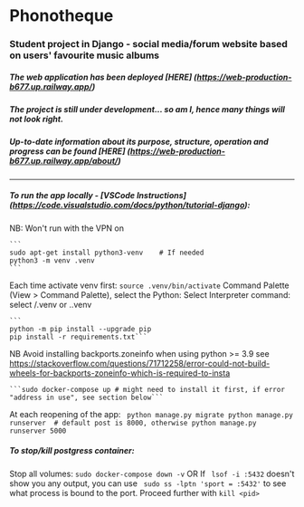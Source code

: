 # Phonotheque
### Student project in Django - social media/forum website based on users' favourite music albums

##### The web application has been deployed [HERE] (https://web-production-b677.up.railway.app/)
##### The project is still under development... so am I, hence many things will not look right.
##### Up-to-date information about its purpose, structure, operation and progress can be found [HERE] (https://web-production-b677.up.railway.app/about/)
---

##### To run the app locally - [VSCode Instructions] (https://code.visualstudio.com/docs/python/tutorial-django):
NB: Won't run with the VPN on

	```
	sudo apt-get install python3-venv    # If needed
	python3 -m venv .venv
	```
Each time activate venv first:
	```
	source .venv/bin/activate
	```
Command Palette (View > Command Palette), select the Python: Select Interpreter command: select /.venv or .\.venv

	```
	python -m pip install --upgrade pip
	pip install -r requirements.txt```
NB Avoid installing backports.zoneinfo when using python >= 3.9 
see https://stackoverflow.com/questions/71712258/error-could-not-build-wheels-for-backports-zoneinfo-which-is-required-to-insta
		
	```sudo docker-compose up # might need to install it first, if error "address in use", see section below```

At each reopening of the app:
	```
	python manage.py migrate
	python manage.py runserver 
	# default post is 8000, otherwise python manage.py runserver 5000```

##### To stop/kill postgress container:
Stop all volumes:
	```
	sudo docker-compose down -v
	```
OR
If ```
lsof -i :5432``` doesn't show you any output, you can use ```
sudo ss -lptn 'sport = :5432'``` to see what process is bound to the port.
Proceed further with ```kill <pid>```

	

